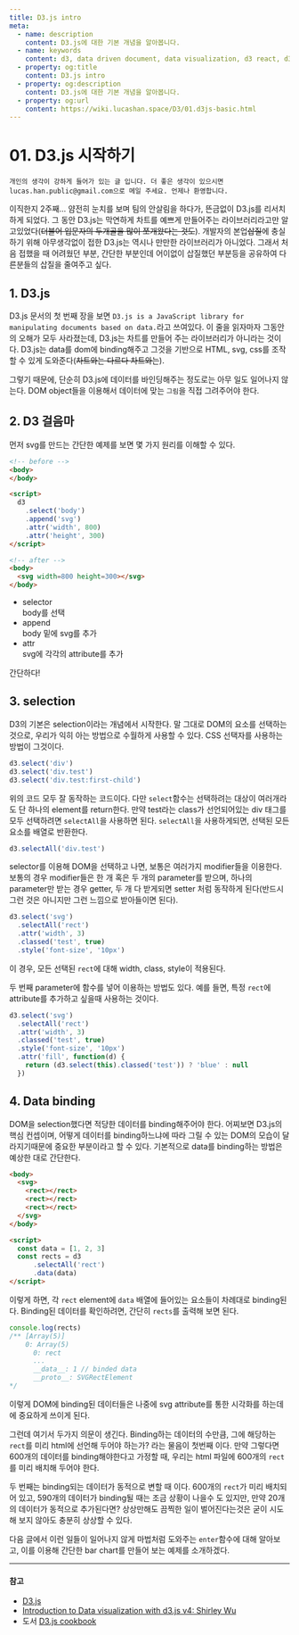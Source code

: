```yaml
---
title: D3.js intro
meta:
  - name: description
    content: D3.js에 대한 기본 개념을 알아봅니다.
  - name: keywords
    content: d3, data driven document, data visualization, d3 react, d3.js, browser chart
  - property: og:title
    content: D3.js intro
  - property: og:description
    content: D3.js에 대한 기본 개념을 알아봅니다.
  - property: og:url
    content: https://wiki.lucashan.space/D3/01.d3js-basic.html
---
```


# 01. D3.js 시작하기

`개인의 생각이 강하게 들어가 있는 글 입니다. 더 좋은 생각이 있으시면 lucas.han.public@gmail.com으로 메일 주세요. 언제나 환영합니다.`

이직한지 2주째... 얌전히 눈치를 보며 팀의 안살림을 하다가, 뜬금없이 D3.js를 리서치하게 되었다. 그 동안 D3.js는 막연하게 차트를 예쁘게 만들어주는 라이브러리라고만 알고있었다(~~더불어 입문자의 두개골을 많이 쪼개왔다는 것도~~). 개발자의 본업~~삽질~~에 충실하기 위해 아무생각없이 접한 D3.js는 역시나 만만한 라이브러리가 아니었다. 그래서 처음 접했을 때 어려웠던 부분, 간단한 부분인데 어이없이 삽질했던 부분등을 공유하여 다른분들의 삽질을 줄여주고 싶다.

## 1. D3.js
D3.js 문서의 첫 번째 장을 보면 `D3.js is a JavaScript library for manipulating documents based on data.`라고 쓰여있다. 이 줄을 읽자마자 그동안의 오해가 모두 사라졌는데, D3.js는 차트를 만들어 주는 라이브러리가 아니라는 것이다. D3.js는 data를 dom에 binding해주고 그것을 기반으로 HTML, svg, css를 조작할 수 있게 도와준다(~~차트와는 다르다 차트와는~~).

그렇기 때문에, 단순히 D3.js에 데이터를 바인딩해주는 정도로는 아무 일도 일어나지 않는다. DOM object들을 이용해서 데이터에 맞는 `그림`을 직접 그려주어야 한다.

## 2. D3 걸음마
먼저 svg를 만드는 간단한 예제를 보면 몇 가지 원리를 이해할 수 있다.

  ```html
  <!-- before -->
  <body>
  </body>

  <script>
    d3
      .select('body')
      .append('svg')
      .attr('width', 800)
      .attr('height', 300)
  </script>

  <!-- after -->
  <body>
    <svg width=800 height=300></svg>
  </body>
  ```

  - selector  
    body를 선택
  - append  
    body 밑에 svg를 추가
  - attr  
    svg에 각각의 attribute를 추가

간단하다!

## 3. selection
  D3의 기본은 selection이라는 개념에서 시작한다. 말 그대로 DOM의 요소를 선택하는 것으로, 우리가 익히 아는 방법으로 수월하게 사용할 수 있다. CSS 선택자를 사용하는 방법이 그것이다.

  ```javascript
  d3.select('div')
  d3.select('div.test')
  d3.select('div.test:first-child')
  ```

  위의 코드 모두 잘 동작하는 코드이다. 다만 `select`함수는 선택하려는 대상이 여러개라도 단 하나의 element를 return한다. 만약 test라는 class가 선언되어있는 div 태그를 모두 선택하려면 `selectAll`을 사용하면 된다. `selectAll`을 사용하게되면, 선택된 모든 요소를 배열로 반환한다.

  ```javascript
  d3.selectAll('div.test')
  ```

  selector를 이용해 DOM을 선택하고 나면, 보통은 여러가지 modifier들을 이용한다. 보통의 경우 modifier들은 한 개 혹은 두 개의 parameter를 받으며, 하나의 parameter만 받는 경우 getter, 두 개 다 받게되면 setter 처럼 동작하게 된다(반드시 그런 것은 아니지만 그런 느낌으로 받아들이면 된다).

  ```javascript
  d3.select('svg')
    .selectAll('rect')
    .attr('width', 3)
    .classed('test', true)
    .style('font-size', '10px')
  ```

  이 경우, 모든 선택된 `rect`에 대해 width, class, style이 적용된다. 
  
  두 번째 parameter에 함수를 넣어 이용하는 방법도 있다. 예를 들면, 특정 `rect`에 attribute를 추가하고 싶을때 사용하는 것이다.

  ```javascript
  d3.select('svg')
    .selectAll('rect')
    .attr('width', 3)
    .classed('test', true)
    .style('font-size', '10px')
    .attr('fill', function(d) {
      return (d3.select(this).classed('test')) ? 'blue' : null
    })
  ```

## 4. Data binding
  DOM을 selection했다면 적당한 데이터를 binding해주어야 한다. 어찌보면 D3.js의 핵심 컨셉이며, 어떻게 데이터를 binding하느냐에 따라 그릴 수 있는 DOM의 모습이 달라지기때문에 중요한 부분이라고 할 수 있다. 기본적으로 data를 binding하는 방법은 예상한 대로 간단한다.

  ```html
  <body>
    <svg>
      <rect></rect>
      <rect></rect>
      <rect></rect>
    </svg>
  </body>

  <script>
    const data = [1, 2, 3]
    const rects = d3
        .selectAll('rect')
        .data(data)
  </script>
  ```

  이렇게 하면, 각 `rect` element에 `data` 배열에 들어있는 요소들이 차례대로 binding된다. Binding된 데이터를 확인하려면, 간단히 `rects`를 출력해 보면 된다.

  ```javascript
  console.log(rects)
  /** [Array(5)]
      0: Array(5)
        0: rect
        ...
        __data__: 1 // binded data
        __proto__: SVGRectElement
  */
  ```

  이렇게 DOM에 binding된 데이터들은 나중에 svg attribute를 통한 시각화를 하는데에 중요하게 쓰이게 된다.

  그런데 여기서 두가지 의문이 생긴다. Binding하는 데이터의 수만큼, 그에 해당하는 `rect`를 미리 html에 선언해 두어야 하는가? 라는 물음이 첫번째 이다. 만약 그렇다면 600개의 데이터를 binding해야한다고 가정할 때, 우리는 html 파일에 600개의 `rect`를 미리 배치해 두어야 한다.

  두 번째는 binding되는 데이터가 동적으로 변할 때 이다. 600개의 `rect`가 미리 배치되어 있고, 590개의 데이터가 binding될 때는 조금 상황이 나을수 도 있지만, 만약 20개의 데이터가 동적으로 추가된다면? 상상만해도 끔찍한 일이 벌어진다는것은 굳이 시도해 보지 않아도 충분히 상상할 수 있다.

  다음 글에서 이런 일들이 일어나지 않게 마법처럼 도와주는 `enter`함수에 대해 알아보고, 이를 이용해 간단한 bar chart를 만들어 보는 예제를 소개하겠다.

---
#### 참고
- [D3.js](https://d3js.org/)
- [Introduction to Data visualization with d3.js v4: Shirley Wu](https://frontendmasters.com/courses/d3-v4/)
- 도서 [D3.js cookbook](http://kprprojects.org/wp-content/uploads/2015/03/Mastering-D3.js.pdf)

